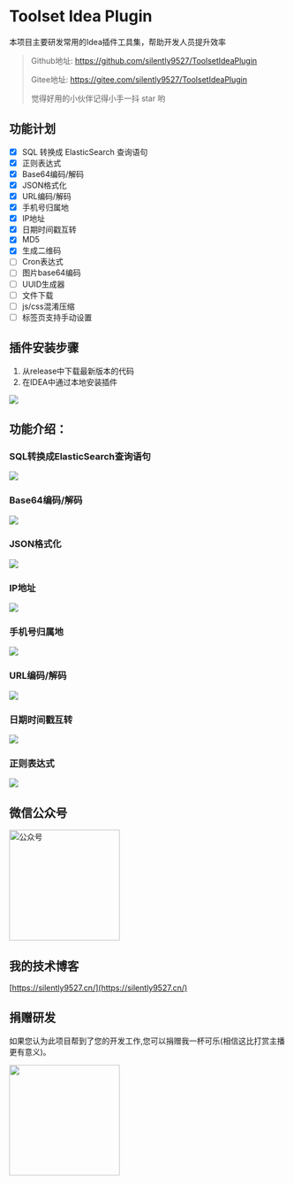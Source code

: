 # Toolset Idea Plugin
本项目主要研发常用的Idea插件工具集，帮助开发人员提升效率

> Github地址: https://github.com/silently9527/ToolsetIdeaPlugin
>
> Gitee地址: https://gitee.com/silently9527/ToolsetIdeaPlugin
>
> 觉得好用的小伙伴记得小手一抖 star 哟

## 功能计划
- [x] SQL 转换成 ElasticSearch 查询语句
- [x] 正则表达式
- [x] Base64编码/解码
- [x] JSON格式化
- [x] URL编码/解码
- [x] 手机号归属地
- [x] IP地址
- [x] 日期时间戳互转
- [x] MD5
- [x] 生成二维码
- [ ] Cron表达式
- [ ] 图片base64编码
- [ ] UUID生成器
- [ ] 文件下载
- [ ] js/css混淆压缩
- [ ] 标签页支持手动设置

## 插件安装步骤
1. 从release中下载最新版本的代码
2. 在IDEA中通过本地安装插件

![](https://tva1.sinaimg.cn/large/008eGmZEgy1gn2k1z0wcsj31dm0u00vo.jpg)



## 功能介绍：

### SQL转换成ElasticSearch查询语句
![](https://tva1.sinaimg.cn/large/008eGmZEgy1gn2iu0gfhwj31c00u0q58.jpg)

### Base64编码/解码
![](https://tva1.sinaimg.cn/large/008eGmZEgy1gn2ixcu0mvj31c00u0q72.jpg)

### JSON格式化
![](https://tva1.sinaimg.cn/large/008eGmZEgy1gn2j0t0j4pj31c00u0dkf.jpg)

### IP地址
![](https://tva1.sinaimg.cn/large/008eGmZEgy1gn2j28mqysj31c00u0td7.jpg)

### 手机号归属地
![](https://tva1.sinaimg.cn/large/008eGmZEgy1gn2j4ojjxpj31c00u0whr.jpg)

### URL编码/解码
![](https://tva1.sinaimg.cn/large/008eGmZEgy1gn2j94p3d4j31c00u00xa.jpg)

### 日期时间戳互转
![](https://tva1.sinaimg.cn/large/008eGmZEly1gn2jaibxdsj31c00u0dkf.jpg)

### 正则表达式
![](https://tva1.sinaimg.cn/large/008eGmZEgy1gn2jcjxnofj31c00u0tf9.jpg)



## 微信公众号
<img width="200" src="https://raw.githubusercontent.com/silently9527/JavaCore/master/imgs/gonzhonghao.png" alt="公众号">


## 我的技术博客
[https://silently9527.cn/](https://silently9527.cn/)

## 捐赠研发
如果您认为此项目帮到了您的开发工作,您可以捐赠我一杯可乐(相信这比打赏主播更有意义)。

<img width="200" src="https://tva1.sinaimg.cn/large/008eGmZEgy1gn63yahvn4j30ia0igjsw.jpg">

